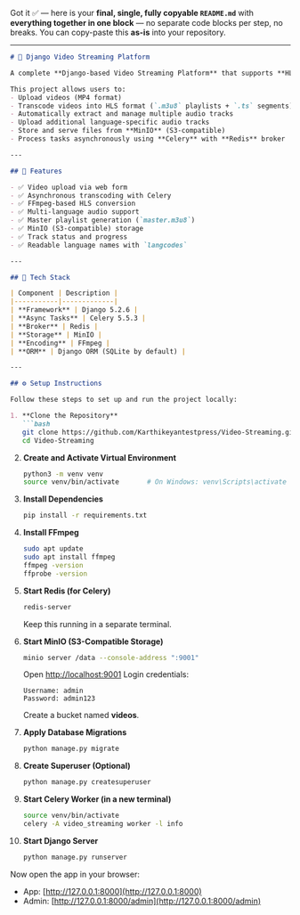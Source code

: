 Got it ✅ — here is your **final, single, fully copyable `README.md`** with **everything together in one block** — no separate code blocks per step, no breaks.
You can copy-paste this **as-is** into your repository.

---

````markdown
# 🎥 Django Video Streaming Platform

A complete **Django-based Video Streaming Platform** that supports **HLS transcoding**, **multi-language audio tracks**, **background processing with Celery**, and **S3-compatible storage** using **MinIO**.

This project allows users to:
- Upload videos (MP4 format)
- Transcode videos into HLS format (`.m3u8` playlists + `.ts` segments)
- Automatically extract and manage multiple audio tracks
- Upload additional language-specific audio tracks
- Store and serve files from **MinIO** (S3-compatible)
- Process tasks asynchronously using **Celery** with **Redis** broker

---

## 🚀 Features

- ✅ Video upload via web form  
- ✅ Asynchronous transcoding with Celery  
- ✅ FFmpeg-based HLS conversion  
- ✅ Multi-language audio support  
- ✅ Master playlist generation (`master.m3u8`)  
- ✅ MinIO (S3-compatible) storage  
- ✅ Track status and progress  
- ✅ Readable language names with `langcodes`

---

## 🧱 Tech Stack

| Component | Description |
|-----------|-------------|
| **Framework** | Django 5.2.6 |
| **Async Tasks** | Celery 5.5.3 |
| **Broker** | Redis |
| **Storage** | MinIO |
| **Encoding** | FFmpeg |
| **ORM** | Django ORM (SQLite by default) |

---

## ⚙️ Setup Instructions

Follow these steps to set up and run the project locally:

1. **Clone the Repository**  
   ```bash
   git clone https://github.com/Karthikeyantestpress/Video-Streaming.git
   cd Video-Streaming
````

2. **Create and Activate Virtual Environment**

   ```bash
   python3 -m venv venv
   source venv/bin/activate       # On Windows: venv\Scripts\activate
   ```

3. **Install Dependencies**

   ```bash
   pip install -r requirements.txt
   ```

4. **Install FFmpeg**

   ```bash
   sudo apt update
   sudo apt install ffmpeg
   ffmpeg -version
   ffprobe -version
   ```

5. **Start Redis (for Celery)**

   ```bash
   redis-server
   ```

   Keep this running in a separate terminal.

6. **Start MinIO (S3-Compatible Storage)**

   ```bash
   minio server /data --console-address ":9001"
   ```

   Open [http://localhost:9001](http://localhost:9001)
   Login credentials:

   ```
   Username: admin
   Password: admin123
   ```

   Create a bucket named **videos**.

7. **Apply Database Migrations**

   ```bash
   python manage.py migrate
   ```

8. **Create Superuser (Optional)**

   ```bash
   python manage.py createsuperuser
   ```

9. **Start Celery Worker (in a new terminal)**

   ```bash
   source venv/bin/activate
   celery -A video_streaming worker -l info
   ```

10. **Start Django Server**

    ```bash
    python manage.py runserver
    ```

Now open the app in your browser:

* App: [http://127.0.0.1:8000](http://127.0.0.1:8000)
* Admin: [http://127.0.0.1:8000/admin](http://127.0.0.1:8000/admin)

```
```

